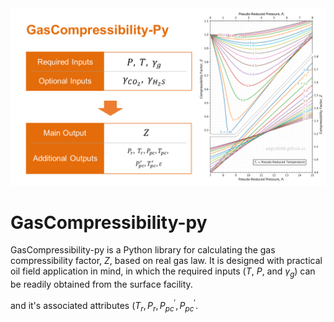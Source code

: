 <img src="/intro_image.png" alt="Alt text" title="Optional title">

# GasCompressibility-py
GasCompressibility-py is a Python library for calculating the gas compressibility factor, $`Z`$, based on real gas law. It is designed with practical oil field application in mind, in which the required inputs ($`T`$, $`P`$, and $`\gamma_{g}`$) can be readily obtained from the surface facility. 



and it's associated attributes ($`T_{r}, P_{r}, P^{'}_{pc}, P^{'}_{pc}`$.

